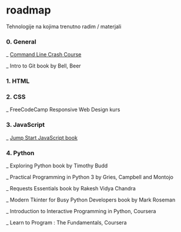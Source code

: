 # roadmap

Tehnologije na kojima trenutno radim / materjali


### 0. General

  _ [Command Line Crash Course](https://learnpythonthehardway.org/book/appendixa.html)
  
  _ Intro to Git book by Bell, Beer
  
### 1. HTML

### 2. CSS

  _ FreeCodeCamp Responsive Web Design kurs
  
### 3. JavaScript

  _ [Jump Start JavaScript book](https://github.com/spbooks/JSJAVASCRIPT1) 
  
### 4. Python

  _ Exploring Python book by Timothy Budd
  
  _ Practical Programming in Python 3 by Gries, Campbell and Montojo
  
  _ Requests Essentials book by Rakesh Vidya Chandra
  
  _ Modern Tkinter for Busy Python Developers book by Mark Roseman
  
  _ Introduction to Interactive Programming in Python, Coursera
  
  _ Learn to Program : The Fundamentals, Coursera

